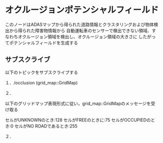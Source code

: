 # オクルージョンポテンシャルフィールド

このノードはADASマップから得られた道路情報とクラスタリングおよび物体検出から得られた障害物情報から
自動運転車のセンサーで検出できない領域、すなわちオクルージョン領域を検出し、オクルージョン領域の大きさに
したがってポテンシャルフィールドを生成する

## サブスクライブ

以下のトピックをサブスクライブする

１．/occlusion (grid_map::GridMap)

２．

以下のグリッドマップ表現形式に従い，grid_map::GridMapのメッセージを受け取る

セルがUNKNOWNのとき:128
セルがFREEのときに:75
セルがOCCUPIEDのとき:0
セルがNO ROADであるとき:255

２．

